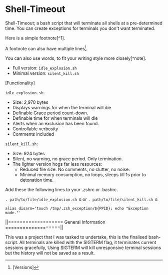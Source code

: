 # Shell-Timeout
Shell-Timeout; a bash script that will terminate all shells at a pre-determined time. 
You can create exceptions for terminals you don't want terminated. 

Here is a simple footnote[^1].

A footnote can also have multiple lines[^2].  

You can also use words, to fit your writing style more closely[^note].


[^2]: [Versions]
- Full version: `idle_explosion.sh` 
- Minimal version: `silent_kill.sh` 


[Functionality]

`idle_explosion.sh`: 
- Size: 2,970 bytes
- Displays warnings for when the terminal will die
- Definable Grace period count-down.
- Definable time for when terminals will die
- Alerts when an exclusion has been found.  
- Controllable verbosity
- Comments included

`silent_kill.sh`:
- Size: 924 bytes
- Silent, no warning, no grace period. Only termination.
- The lighter version hogs far less resources:  
    - Reduced file size. No comments, no clutter, no noise.
    - Minimal memory consumption, no loops, sleeps till 1s prior to detonation time.

Add these the following lines to your .zshrc or .bashrc.

`. path/to/file/idle_explosion.sh &` or `. path/to/file/silent_kill.sh &`

`alias disarm='touch /tmp/.zsh_exception/${PPID}; echo "Exception made."'`

||=================== General Information ===================||

This was a project that I was tasked to undertake, this is the finalised bash-script.
All terminals are killed with the SIGTERM flag, it terminates current sessions gracefully, 
Using SIGTERM will kill unresponsive terminal sessions but the history will not be saved as a result. 
 
